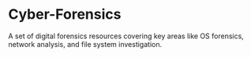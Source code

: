 # Cyber-Forensics
A set of digital forensics resources covering key areas like OS forensics, network analysis, and file system investigation.
